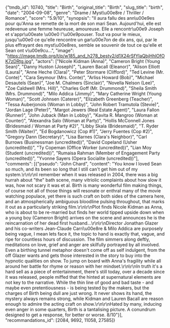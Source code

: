 {"tmdb_id": 10740, "title": "Birth", "original_title": "Birth", "slug_title": "birth", "date": "2004-09-08", "genre": "Drame / Myst\u00e8re / Thriller / Romance", "score": "5.9/10", "synopsis": "Il aura fallu des ann\u00e9es pour qu'Anna se remette de la mort de son mari Sean. Aujourd'hui, elle est redevenue une femme heureuse, amoureuse. Elle a rencontr\u00e9 Joseph et s'appr\u00eate \u00e0 l'\u00e9pouser. Tout va pour le mieux, jusqu'\u00e0 ce qu'elle rencontre un gar\u00e7on de dix ans, qui, par le plus effrayant des myst\u00e8res, semble se souvenir de tout ce qu'elle et Sean ont v\u00e9cu...", "image": "https://image.tmdb.org/t/p/w185_and_h278_bestv2/d1X24rSfYIaQbjHhlOfOK7zDRtg.jpg", "actors": ["Nicole Kidman (Anna)", "Cameron Bright (Young Sean)", "Danny Huston (Joseph)", "Lauren Bacall (Eleanor)", "Alison Elliott (Laura)", "Anne Heche (Clara)", "Peter Stormare (Clifford)", "Ted Levine (Mr. Conte)", "Cara Seymour (Mrs. Conte)", "Arliss Howard (Bob)", "Michael Desautels (Sean)", "Joe M. Chalmers (Sinclair)", "Novella Nelson (Lee)", "Zoe Caldwell (Mrs. Hill)", "Charles Goff (Mr. Drummond)", "Sheila Smith (Mrs. Drummond)", "Milo Addica (Jimmy)", "Mary Catherine Wright (Young Woman)", "Scott Johnsen (Caterer)", "Elizabeth Greenberg (Teacher)", "Tessa Auberjonois (Woman in Lobby)", "John Robert Tramutola (Stevie)", "Jordan Lage (Peter)", "Margot Jewers (Real Estate Agent)", "Laura Fallon (Runner)", "John Juback (Man in Lobby)", "Kavita R. Mangroo (Woman at Counter)", "Alexandra Salo (Woman at Party)", "Hollis McConnell Jones (Bridesmaid / Woman at Party #2)", "Libby Skala (Bridesmaid)", "T. Ryder Smith (Waiter)", "Ed Bogdanowicz (Cop #1)", "Jerry Fuentes (Cop #2)", "Gregory Dann (Secretary)", "Lisa Barnes (Clara's Neighbor)", "Carl Burrows (Businessman (uncredited))", "David Copeland (Usher (uncredited))", "Ty Copeman (Office Worker (uncredited))", "Lian Moy (Student (uncredited))", "Rumaisa Rahman (Member of Engagement Party (uncredited))", "Yvonne Sayers (Opera Socialite (uncredited))"], "comments": [{"pseudo": "John Chard", "content": "You know I loved Sean so much, and its been so long that I still can't get him out of my system.\r\n\r\nI remember when it was released in 2004, there was a big hurrah about \"the\" bath scene, many vitriolic complaints about how slow it was, how not scary it was et al. Birth is many wonderful film making things, of course not all of those things will resonate or enthral many of the movie watching populace, yet there is such craft on both sides of the camera here, and an atmospherically ambiguous bloodline pulsing throughout, that marks it out as a particularly striking film.\r\n\r\nPlot finds Nicole Kidman as Anna, who is about to be re-married but finds her world tipped upside down when a young boy (Cameron Bright) arrives on the scene and announces he is the reincarnation of her dead first husband...\r\n\r\nDirector Jonathan Glazer and his co-writers Jean-Claude Carri\u00e8re & Milo Addica are purposely being vague, I mean lets face it, the topic to hand is exactly that, vague, and ripe for countless hours of discussion. The film simmers along deftly, meditations on love, grief and anger are skilfully portrayed by all involved. Even a birthing tunnel metaphor doesn't come off as self indulgent, from the off Glazer wants and gets those interested in the story to buy into the hypnotic qualities on show. To jump on board with Anna's fragility while all around her battle for rhyme or reason with her mindset.\r\n\r\nIn truth it's a hard sell as a piece of entertainment, there's still today, over a decade since it was released, people miffed that the hinted at supernatural elements are not key to the narrative. While the thin line of good and bad taste - and maybe even pretentiousness - is being tested by the makers, but the charges of Birth being dull are just wrong. It never shows its hand, the mystery always remains strong, while Kidman and Lauren Bacall are reason enough to admire the acting craft on show.\r\n\r\nHated by many, inducing even anger in some quarters, Birth is a tantalising picture. A conundrum designed to get a response, for better or worse. 8/10"}], "recommandations_id": [2084, 9692, 11058, 27585]}